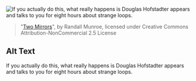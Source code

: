 ![If you actually do this, what really happens is Douglas Hofstadter appears and talks to you for eight hours about strange loops.](https://imgs.xkcd.com/comics/two_mirrors.png)
> "[Two Mirrors](https://xkcd.com/555/)", by Randall Munroe, licensed under Creative Commons Attribution-NonCommercial 2.5 License

## Alt Text
If you actually do this, what really happens is Douglas Hofstadter appears and talks to you for eight hours about strange loops.
